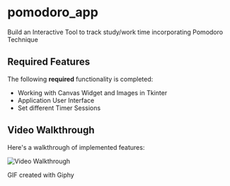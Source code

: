 # pomodoro_app
Build an Interactive Tool to track study/work time incorporating Pomodoro Technique


## Required Features

The following **required** functionality is completed:

* Working with Canvas Widget and Images in Tkinter
* Application User Interface
* Set different Timer Sessions


## Video Walkthrough

Here's a walkthrough of implemented features:

<img src='https://media.giphy.com/media/iAMOuJpiK1b3A7ad3B/giphy.gif' title='Video Walkthrough' width='' alt='Video Walkthrough' />

<!-- Replace this with whatever GIF tool you used! -->
GIF created with Giphy 
